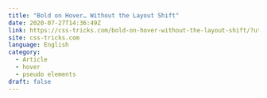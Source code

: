 ```yaml
---
title: "Bold on Hover… Without the Layout Shift"
date: 2020-07-27T14:36:49Z
link: https://css-tricks.com/bold-on-hover-without-the-layout-shift/?utm_medium=RSS&utm_source=news.12bit.vn
site: css-tricks.com
language: English
category:
  - Article
  - hover
  - pseudo elements
draft: false
---
```

